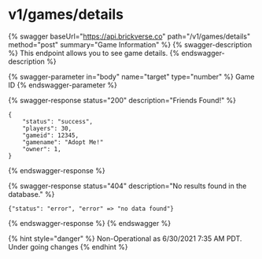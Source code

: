 # v1/games/details

{% swagger baseUrl="https://api.brickverse.co" path="/v1/games/details" method="post" summary="Game Information" %}
{% swagger-description %}
This endpoint allows you to see game details.
{% endswagger-description %}

{% swagger-parameter in="body" name="target" type="number" %}
Game ID
{% endswagger-parameter %}

{% swagger-response status="200" description="Friends Found!" %}
```
{
    "status": "success",
    "players": 30,
    "gameid": 12345,
    "gamename": "Adopt Me!"
    "owner": 1,
}
```
{% endswagger-response %}

{% swagger-response status="404" description="No results found in the database." %}
```
{"status": "error", "error" => "no data found"}
```
{% endswagger-response %}
{% endswagger %}

{% hint style="danger" %}
Non-Operational as 6/30/2021 7:35 AM PDT. Under going changes
{% endhint %}

